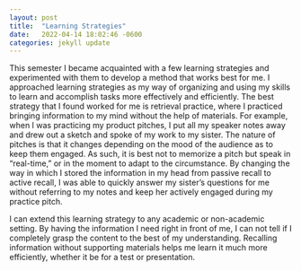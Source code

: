 ```yaml
---
layout: post
title:  "Learning Strategies"
date:   2022-04-14 18:02:46 -0600
categories: jekyll update
---
```

This semester I became acquainted with a few learning strategies and experimented with them to develop a method that works best for me. I approached learning strategies as my way of organizing and using my skills to learn and accomplish tasks more effectively and efficiently. The best strategy that I found worked for me is retrieval practice, where I practiced bringing information to my mind without the help of materials. For example, when I was practicing my product pitches, I put all my speaker notes away and drew out a sketch and spoke of my work to my sister. The nature of pitches is that it changes depending on the mood of the audience as to keep them engaged. As such, it is best not to memorize a pitch but speak in “real-time,” or in the moment to adapt to the circumstance. By changing the way in which I stored the information in my head from passive recall to active recall, I was able to quickly answer my sister’s questions for me without referring to my notes and keep her actively engaged during my practice pitch.

I can extend this learning strategy to any academic or non-academic setting. By having the information I need right in front of me, I can not tell if I completely grasp the content to the best of my understanding. Recalling information without supporting materials helps me learn it much more efficiently, whether it be for a test or presentation. 

